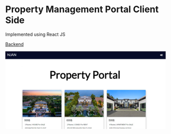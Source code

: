 # Property Management Portal Client Side

Implemented using React JS

[Backend](https://github.com/nodirshox/waa-final-project)

![Main page](/src/assets/main.jpg "Main page")